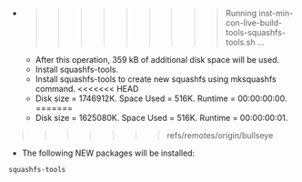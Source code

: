 * >>>>>>>>> Running inst-min-con-live-build-tools-squashfs-tools.sh ...
  * After this operation, 359 kB of additional disk space will be used.
  * Install squashfs-tools.
  * Install squashfs-tools to create new squashfs using mksquashfs command.
<<<<<<< HEAD
  * Disk size = 1746912K. Space Used = 516K. Runtime = 00:00:00:00.
=======
  * Disk size = 1625080K. Space Used = 516K. Runtime = 00:00:00:01.
>>>>>>> refs/remotes/origin/bullseye
  * The following NEW packages will be installed:
  ```bash
squashfs-tools
  ```
